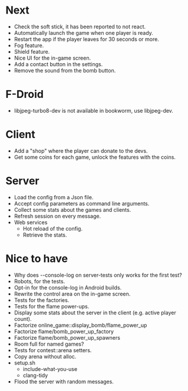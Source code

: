 # Next

- Check the soft stick, it has been reported to not react.
- Automatically launch the game when one player is ready.
- Restart the app if the player leaves for 30 seconds or more.
- Fog feature.
- Shield feature.
- Nice UI for the in-game screen.
- Add a contact button in the settings.
- Remove the sound from the bomb button.

# F-Droid

- libjpeg-turbo8-dev is not available in bookworm, use libjpeg-dev.

# Client

- Add a "shop" where the player can donate to the devs.
- Get some coins for each game, unlock the features with the coins.

# Server

- Load the config from a Json file.
- Accept config parameters as command line arguments.
- Collect some stats about the games and clients.
- Refresh session on every message.
- Web services
  - Hot reload of the config.
  - Retrieve the stats.

# Nice to have

- Why does --console-log on server-tests only works for the first test?
- Robots, for the tests.
- Opt-in for the console-log in Android builds.
- Rewrite the control area on the in-game screen.
- Tests for the factories.
- Tests for the flame power-ups.
- Display some stats about the server in the client (e.g. active player
  count).
- Factorize online_game::display_bomb/flame_power_up
- Factorize flame/bomb_power_up_factory
- Factorize flame/bomb_power_up_spawners
- Room full for named games?
- Tests for contest::arena setters.
- Copy arena without alloc.
- setup.sh
  - include-what-you-use
  - clang-tidy
- Flood the server with random messages.
